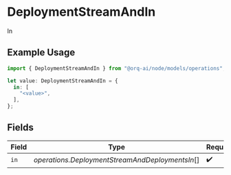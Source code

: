 # DeploymentStreamAndIn

In

## Example Usage

```typescript
import { DeploymentStreamAndIn } from "@orq-ai/node/models/operations";

let value: DeploymentStreamAndIn = {
  in: [
    "<value>",
  ],
};
```

## Fields

| Field                                           | Type                                            | Required                                        | Description                                     |
| ----------------------------------------------- | ----------------------------------------------- | ----------------------------------------------- | ----------------------------------------------- |
| `in`                                            | *operations.DeploymentStreamAndDeploymentsIn*[] | :heavy_check_mark:                              | N/A                                             |
